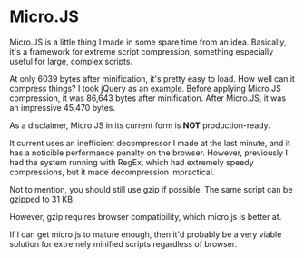 Micro.JS
====================

Micro.JS is a little thing I made in some spare time from an idea. Basically, it's a framework for extreme script compression, something especially useful for large, complex scripts.

At only 6039 bytes after minification, it's pretty easy to load. How well can it compress things?
I took jQuery as an example.
Before applying Micro.JS compression, it was 86,643 bytes after minification. After Micro.JS, it was an impressive 45,470 bytes.

As a disclaimer, Micro.JS in its current form is **NOT** production-ready.

It current uses an inefficient decompressor I made at the last minute, and it has a noticible performance penalty on the browser. However, previously I had the system running with RegEx, which had extremely speedy compressions, but it made decompression impractical.

Not to mention, you should still use gzip if possible. The same script can be gzipped to 31 KB.

However, gzip requires browser compatibility, which micro.js is better at.

If I can get micro.js to mature enough, then it'd probably be a very viable solution for extremely minified scripts regardless of browser.
